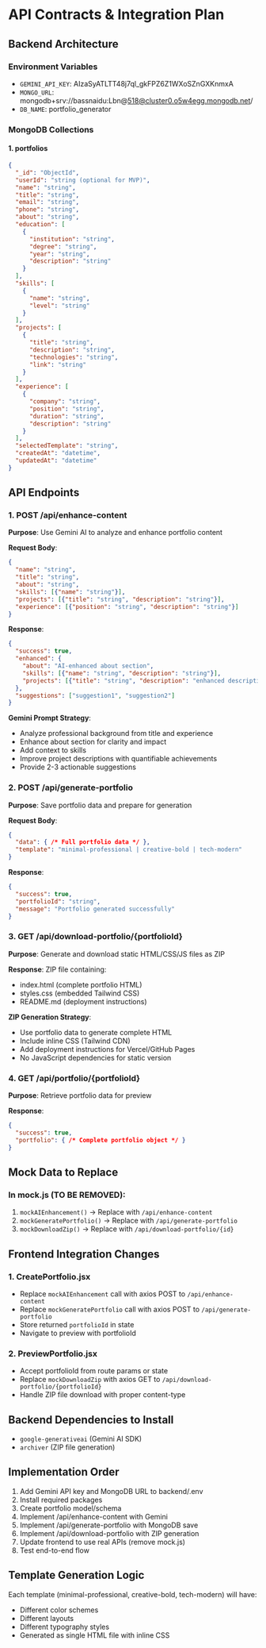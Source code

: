 # API Contracts & Integration Plan

## Backend Architecture

### Environment Variables
- `GEMINI_API_KEY`: AIzaSyATLTT48j7ql_gkFPZ6Z1WXoSZnGXKnmxA
- `MONGO_URL`: mongodb+srv://bassnaidu:Lbn@518@cluster0.o5w4egg.mongodb.net/
- `DB_NAME`: portfolio_generator

### MongoDB Collections

#### 1. portfolios
```json
{
  "_id": "ObjectId",
  "userId": "string (optional for MVP)",
  "name": "string",
  "title": "string",
  "email": "string",
  "phone": "string",
  "about": "string",
  "education": [
    {
      "institution": "string",
      "degree": "string",
      "year": "string",
      "description": "string"
    }
  ],
  "skills": [
    {
      "name": "string",
      "level": "string"
    }
  ],
  "projects": [
    {
      "title": "string",
      "description": "string",
      "technologies": "string",
      "link": "string"
    }
  ],
  "experience": [
    {
      "company": "string",
      "position": "string",
      "duration": "string",
      "description": "string"
    }
  ],
  "selectedTemplate": "string",
  "createdAt": "datetime",
  "updatedAt": "datetime"
}
```

## API Endpoints

### 1. POST /api/enhance-content
**Purpose**: Use Gemini AI to analyze and enhance portfolio content

**Request Body**:
```json
{
  "name": "string",
  "title": "string",
  "about": "string",
  "skills": [{"name": "string"}],
  "projects": [{"title": "string", "description": "string"}],
  "experience": [{"position": "string", "description": "string"}]
}
```

**Response**:
```json
{
  "success": true,
  "enhanced": {
    "about": "AI-enhanced about section",
    "skills": [{"name": "string", "description": "string"}],
    "projects": [{"title": "string", "description": "enhanced description"}]
  },
  "suggestions": ["suggestion1", "suggestion2"]
}
```

**Gemini Prompt Strategy**:
- Analyze professional background from title and experience
- Enhance about section for clarity and impact
- Add context to skills
- Improve project descriptions with quantifiable achievements
- Provide 2-3 actionable suggestions

### 2. POST /api/generate-portfolio
**Purpose**: Save portfolio data and prepare for generation

**Request Body**:
```json
{
  "data": { /* Full portfolio data */ },
  "template": "minimal-professional | creative-bold | tech-modern"
}
```

**Response**:
```json
{
  "success": true,
  "portfolioId": "string",
  "message": "Portfolio generated successfully"
}
```

### 3. GET /api/download-portfolio/{portfolioId}
**Purpose**: Generate and download static HTML/CSS/JS files as ZIP

**Response**: ZIP file containing:
- index.html (complete portfolio HTML)
- styles.css (embedded Tailwind CSS)
- README.md (deployment instructions)

**ZIP Generation Strategy**:
- Use portfolio data to generate complete HTML
- Include inline CSS (Tailwind CDN)
- Add deployment instructions for Vercel/GitHub Pages
- No JavaScript dependencies for static version

### 4. GET /api/portfolio/{portfolioId}
**Purpose**: Retrieve portfolio data for preview

**Response**:
```json
{
  "success": true,
  "portfolio": { /* Complete portfolio object */ }
}
```

## Mock Data to Replace

### In mock.js (TO BE REMOVED):
1. `mockAIEnhancement()` → Replace with `/api/enhance-content`
2. `mockGeneratePortfolio()` → Replace with `/api/generate-portfolio`
3. `mockDownloadZip()` → Replace with `/api/download-portfolio/{id}`

## Frontend Integration Changes

### 1. CreatePortfolio.jsx
- Replace `mockAIEnhancement` call with axios POST to `/api/enhance-content`
- Replace `mockGeneratePortfolio` call with axios POST to `/api/generate-portfolio`
- Store returned `portfolioId` in state
- Navigate to preview with portfolioId

### 2. PreviewPortfolio.jsx
- Accept portfolioId from route params or state
- Replace `mockDownloadZip` with axios GET to `/api/download-portfolio/{portfolioId}`
- Handle ZIP file download with proper content-type

## Backend Dependencies to Install
- `google-generativeai` (Gemini AI SDK)
- `archiver` (ZIP file generation)

## Implementation Order
1. Add Gemini API key and MongoDB URL to backend/.env
2. Install required packages
3. Create portfolio model/schema
4. Implement /api/enhance-content with Gemini
5. Implement /api/generate-portfolio with MongoDB save
6. Implement /api/download-portfolio with ZIP generation
7. Update frontend to use real APIs (remove mock.js)
8. Test end-to-end flow

## Template Generation Logic

Each template (minimal-professional, creative-bold, tech-modern) will have:
- Different color schemes
- Different layouts
- Different typography styles
- Generated as single HTML file with inline CSS
